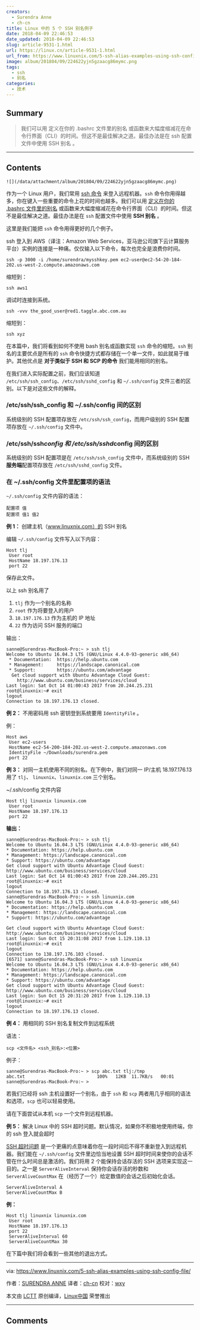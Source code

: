 ```yaml
---
creators:
  - Surendra Anne
  - ch-cn
title: Linux 中的 5 个 SSH 别名例子
date: 2018-04-09 22:46:53
date_updated: 2018-04-09 22:46:53
slug: article-9531-1.html
url: https://linux.cn/article-9531-1.html
url_from: https://www.linuxnix.com/5-ssh-alias-examples-using-ssh-config-file/
image: album/201804/09/224622yjn5gzaacg86mymc.png
tags:
  - ssh
  - 别名
categories:
  - 技术
---
```


## Summary

> 我们可以用 定义在你的 .bashrc 文件里的别名 或函数来大幅度缩减花在命令行界面（CLI）的时间。但这不是最佳解决之道。最佳办法是在 ssh 配置文件中使用 SSH 别名 。

***

<!-- more -->

## Contents

`![](/data/attachment/album/201804/09/224622yjn5gzaacg86mymc.png)`

作为一个 Linux 用户，我们常用 [ssh 命令](https://www.linuxnix.com/ssh-access-remote-linux-server/) 来登入远程机器。`ssh` 命令你用得越多，你在键入一些重要的命令上花的时间也越多。我们可以用 [定义在你的 .bashrc 文件里的别名](https://www.linuxnix.com/linux-alias-command-explained-with-examples/) 或函数来大幅度缩减花在命令行界面（CLI）的时间。但这不是最佳解决之道。最佳办法是在 `ssh` 配置文件中使用 **SSH 别名** 。

这里是我们能把 `ssh` 命令用得更好的几个例子。

ssh 登入到 AWS（译注：Amazon Web Services，亚马逊公司旗下云计算服务平台）实例的连接是一种痛。仅仅输入以下命令，每次也完全是浪费你时间。

```shell
ssh -p 3000 -i /home/surendra/mysshkey.pem ec2-user@ec2-54-20-184-202.us-west-2.compute.amazonaws.com
```

缩短到：

```shell
ssh aws1
```

调试时连接到系统。

```shell
ssh -vvv the_good_user@red1.taggle.abc.com.au
```

缩短到：

```shell
ssh xyz
```

在本篇中，我们将看到如何不使用 bash 别名或函数实现 `ssh` 命令的缩短。`ssh` 别名的主要优点是所有的 `ssh` 命令快捷方式都存储在一个单一文件，如此就易于维护。其他优点是 **对于类似于 SSH 和 SCP 的命令** 我们能用相同的别名。

在我们进入实际配置之前，我们应该知道 `/etc/ssh/ssh_config`、`/etc/ssh/sshd_config` 和 `~/.ssh/config` 文件三者的区别。以下是对这些文件的解释。

### /etc/ssh/ssh\_config 和 ~/.ssh/config 间的区别

系统级别的 SSH 配置项存放在 `/etc/ssh/ssh_config`，而用户级别的 SSH 配置项存放在 `~/.ssh/config` 文件中。

### /etc/ssh/ssh*config 和 /etc/ssh/sshd*config 间的区别

系统级别的 SSH 配置项是在 `/etc/ssh/ssh_config` 文件中，而系统级别的 SSH **服务端**配置项存放在 `/etc/ssh/sshd_config` 文件。

### 在 ~/.ssh/config 文件里配置项的语法

`~/.ssh/config` 文件内容的语法：

```shell
配置项 值
配置项 值1 值2
```

**例 1：** 创建主机（www.linuxnix.com）的 SSH 别名

编辑 `~/.ssh/config` 文件写入以下内容：

```shell
Host tlj
 User root
 HostName 18.197.176.13
 port 22
```

保存此文件。

以上 ssh 别名用了

1. `tlj` 作为一个别名的名称
2. `root` 作为将要登入的用户
3. `18.197.176.13` 作为主机的 IP 地址
4. `22` 作为访问 SSH 服务的端口

输出：

```shell
sanne@Surendras-MacBook-Pro:~ > ssh tlj
Welcome to Ubuntu 16.04.3 LTS (GNU/Linux 4.4.0-93-generic x86_64)
 * Documentation:  https://help.ubuntu.com
 * Management:     https://landscape.canonical.com
 * Support:        https://ubuntu.com/advantage
  Get cloud support with Ubuntu Advantage Cloud Guest:
    http://www.ubuntu.com/business/services/cloud
Last login: Sat Oct 14 01:00:43 2017 from 20.244.25.231
root@linuxnix:~# exit
logout
Connection to 18.197.176.13 closed.
```

**例 2：** 不用密码用 ssh 密钥登到系统要用 `IdentityFile` 。

例：

```shell
Host aws
 User ec2-users
 HostName ec2-54-200-184-202.us-west-2.compute.amazonaws.com
 IdentityFile ~/Downloads/surendra.pem
 port 22
```

**例 3：** 对同一主机使用不同的别名。在下例中，我们对同一 IP/主机 18.197.176.13 用了 `tlj`、 `linuxnix`、`linuxnix.com` 三个别名。

~/.ssh/config 文件内容

```shell
Host tlj linuxnix linuxnix.com
 User root
 HostName 18.197.176.13
 port 22
```

**输出：**

```shell
sanne@Surendras-MacBook-Pro:~ > ssh tlj
Welcome to Ubuntu 16.04.3 LTS (GNU/Linux 4.4.0-93-generic x86_64)
* Documentation: https://help.ubuntu.com
* Management: https://landscape.canonical.com
* Support: https://ubuntu.com/advantage
Get cloud support with Ubuntu Advantage Cloud Guest:
http://www.ubuntu.com/business/services/cloud
Last login: Sat Oct 14 01:00:43 2017 from 220.244.205.231
root@linuxnix:~# exit
logout
Connection to 18.197.176.13 closed.
sanne@Surendras-MacBook-Pro:~ > ssh linuxnix.com
Welcome to Ubuntu 16.04.3 LTS (GNU/Linux 4.4.0-93-generic x86_64)
* Documentation: https://help.ubuntu.com
* Management: https://landscape.canonical.com
* Support: https://ubuntu.com/advantage
```

```shell
Get cloud support with Ubuntu Advantage Cloud Guest:
http://www.ubuntu.com/business/services/cloud
Last login: Sun Oct 15 20:31:08 2017 from 1.129.110.13
root@linuxnix:~# exit
logout
Connection to 138.197.176.103 closed.
[6571] sanne@Surendras-MacBook-Pro:~ > ssh linuxnix
Welcome to Ubuntu 16.04.3 LTS (GNU/Linux 4.4.0-93-generic x86_64)
* Documentation: https://help.ubuntu.com
* Management: https://landscape.canonical.com
* Support: https://ubuntu.com/advantage
Get cloud support with Ubuntu Advantage Cloud Guest:
http://www.ubuntu.com/business/services/cloud
Last login: Sun Oct 15 20:31:20 2017 from 1.129.110.13
root@linuxnix:~# exit
logout
Connection to 18.197.176.13 closed.
```

**例 4：** 用相同的 SSH 别名复制文件到远程系统

语法：

```shell
scp <文件名> <ssh_别名>:<位置>
```

例子：

```shell
sanne@Surendras-MacBook-Pro:~ > scp abc.txt tlj:/tmp
abc.txt                           100%   12KB  11.7KB/s   00:01    
sanne@Surendras-MacBook-Pro:~ >
```

若我们已经将 ssh 主机设置好一个别名，由于 `ssh` 和 `scp` 两者用几乎相同的语法和选项，`scp` 也可以轻易使用。

请在下面尝试从本机 `scp` 一个文件到远程机器。

**例 5：** 解决 Linux 中的 SSH 超时问题。默认情况，如果你不积极地使用终端，你的 ssh 登入就会超时

[SSH 超时问题](https://www.linuxnix.com/how-to-auto-logout/) 是一个更痛的点意味着你在一段时间后不得不重新登入到远程机器。我们能在 `~/.ssh/config` 文件里边恰当地设置 SSH 超时时间来使你的会话不管在什么时间总是激活的。我们将用 2 个能保持会话存活的 SSH 选项来实现这一目的。之一是 `ServerAliveInterval` 保持你会话存活的秒数和 `ServerAliveCountMax` 在（经历了一个）给定数值的会话之后初始化会话。

```shell
ServerAliveInterval A
ServerAliveCountMax B
```

**例：**

```shell
Host tlj linuxnix linuxnix.com
 User root
 HostName 18.197.176.13
 port 22
 ServerAliveInterval 60
 ServerAliveCountMax 30
```

在下篇中我们将会看到一些其他的退出方式。

---

via: <https://www.linuxnix.com/5-ssh-alias-examples-using-ssh-config-file/>

作者：[SURENDRA ANNE](https://www.linuxnix.com) 译者：[ch-cn](https://github.com/ch-cn) 校对：[wxy](https://github.com/wxy)

本文由 [LCTT](https://github.com/LCTT/TranslateProject) 原创编译，[Linux中国](https://linux.cn/) 荣誉推出

***

## Comments
